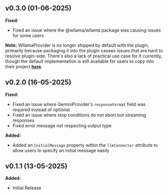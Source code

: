 ## v0.3.0 (01-06-2025)

**Fixed:**
- Fixed an issue where the @wllama/wllama package was causing issues for some users

**Note:**
WllamaProvider is no longer shipped by default with the plugin, primarily because packaging it into the plugin causes issues that are hard to resolve plugin-side. There's also a lack of practical use case for it currently, though the default implementation is still available for users to copy into their project [**here**](https://gist.github.com/tjtanjin/345fe484c6df26c8194381d2b177f66c).

## v0.2.0 (16-05-2025)

**Fixed:**
- Fixed an issue where GeminiProvider's `responseFormat` field was required instead of optional
- Fixed an issue where stop conditions do not abort bot streaming responses
- Fixed error message not respecting output type

**Added:**
- Added an `initialMessage` property within the `llmConnector` attribute to allow users to specify an initial message easily

## v0.1.1 (13-05-2025)

**Added:**
- Initial Release